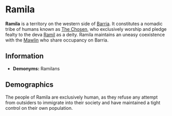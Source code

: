 # Ramila

**Ramila** is a territory on the western side of [Barria](../ch-4-esterfell-gazetteer/esterfell/barria.md). It constitutes a nomadic tribe of humans known as [The Chosen](../ch-2-people-of-mote/organizations/the-chosen/), who exclusively worship and pledge fealty to the deva [Ramil](../ch-3-stories-of-mote/pantheons/ramil.md) as a deity. Ramila maintains an uneasy coexistence with the [Mawlin](mawlin.md) who share occupancy on Barria.

## Information

- **Demonyms:** Ramilans

## Demographics

The people of Ramila are exclusively human, as they refuse any attempt from outsiders to immigrate into their society and have maintained a tight control on their own population.
